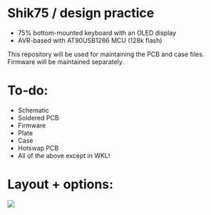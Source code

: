 # Shik75 / design practice

* 75% bottom-mounted keyboard with an OLED display
* AVR-based with AT90USB1286 MCU (128k flash)

This repository will be used for maintaining the PCB and case files. Firmware will be maintained separately.

# To-do:

* Schematic
* Soldered PCB
* Firmware
* Plate
* Case
* Hotswap PCB
* All of the above except in WKL!

# Layout + options: 

![](https://b.catgirlsare.sexy/7auN4b_okAtI.png)


